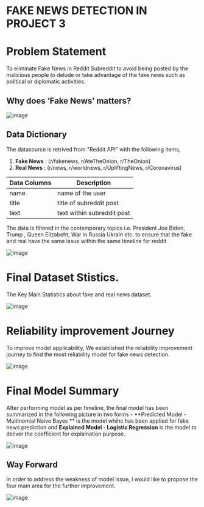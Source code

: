 # FAKE NEWS DETECTION IN PROJECT 3

# Problem Statement
To eliminate Fake News in Reddit Subreddit to avoid being posted by the malicious people to delude or take advantage of the fake news such as political or diplomatic activities.

## Why does ‘Fake News’ matters?

![image](https://user-images.githubusercontent.com/104628789/203228829-f7c972f1-daec-4ff9-ba22-d5edbe0d7b9e.png)


## Data Dictionary

The datasource is retrived from "Reddit API" with the following items,

1. **Fake News** : (r/fakenews, r/AteTheOnion, r/TheOnion)
2. **Real News** : (r/news, r/worldnews, r/UpliftingNews, r/Coronavirus)


| Data Columns | Description                |
| ------------ | -------------------------- |
| name         | name of the user           |
| title        | title of subreddit post    |
| text         | text within subreddit post |


The data is filtered in the contemporary topics i.e. President Joe Biden, Trump , Queen Elizabeht, War in Russia Ukrain etc. to ensure that the fake and real have the same issue within the same timeline for reddit

![image](https://user-images.githubusercontent.com/104628789/203228424-8889a59b-26b2-450d-99b3-8f5b4265d30a.png)


# Final Dataset Stistics.

The Key Main Statistics about fake and real news dataset.

![image](https://user-images.githubusercontent.com/104628789/203234803-c4055011-2069-4d1d-b9cb-3ad37777836f.png)



# Reliability improvement Journey

To improve model applicability, We established the reliability improvement journey to find the most reliability model for fake news detection.

![image](https://user-images.githubusercontent.com/104628789/203233887-28321d94-eff9-49d5-8eb1-362897121d18.png)




# Final Model Summary

After performing model as per timeline, the final model has been summarized in the following picture in two forms - **Predicted Model - Multinomial Naive Bayes  ** is the model whihc has been applied for fake news prediction and **Explained Model - Logistic Regression** is the model to deliver the coefficient for explaination purpose. 

![image](https://user-images.githubusercontent.com/104628789/203234693-77bcbd99-c76f-4a2e-aa38-aa9d6ad3c089.png)


## Way Forward

In order to address the weakness of model issue, I would like to propose the four main area for the further improvement.

![image](https://user-images.githubusercontent.com/104628789/203229709-f683fd8f-d94a-4973-8bec-d3d0755e91c8.png)














